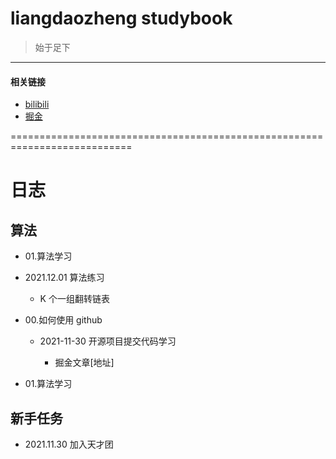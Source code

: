 # liangdaozheng studybook

>始于足下
-----------

#### 相关链接
* [bilibili](https://space.bilibili.com/484967304)
* [掘金](https://juejin.cn/user/2981531266318407)

===========================================================================

# 日志

## 算法

- 01.算法学习

 - 2021.12.01 算法练习

   - K 个一组翻转链表 

- 00.如何使用 github

  - 2021-11-30 开源项目提交代码学习

    - 掘金文章[地址]

- 01.算法学习

## 新手任务

 - 2021.11.30 加入天才团
 

